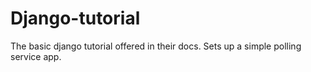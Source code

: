 # Django-tutorial

The basic django tutorial offered in their docs. Sets up a simple polling
service app.